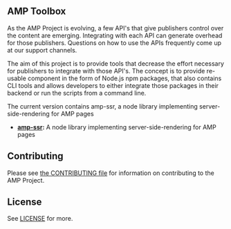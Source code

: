 <!---
Copyright 2015 The AMP HTML Authors. All Rights Reserved.

Licensed under the Apache License, Version 2.0 (the "License");
you may not use this file except in compliance with the License.
You may obtain a copy of the License at

      http://www.apache.org/licenses/LICENSE-2.0

Unless required by applicable law or agreed to in writing, software
distributed under the License is distributed on an "AS-IS" BASIS,
WITHOUT WARRANTIES OR CONDITIONS OF ANY KIND, either express or implied.
See the License for the specific language governing permissions and
limitations under the License.
-->

## AMP Toolbox

As the AMP Project is evolving, a few API's that give publishers control over the content are emerging. Integrating with each API can generate overhead for those publishers. Questions on how to use the APIs frequently come up at our support channels.

The aim of this project is to provide tools that decrease the effort necessary for publishers to integrate with those API's. The concept is to provide re-usable component in the form of Node.js npm packages, that also contains CLI tools and allows developers to either integrate those packages in their backend or run the scripts from a command line.

The current version contains amp-ssr, a node library implementing server-side-rendering for AMP pages

- **[amp-ssr](./ssr):** A node library implementing server-side-rendering for AMP pages

## Contributing

Please see [the CONTRIBUTING file](CONTRIBUTING.md) for information on contributing to the AMP Project.

## License

See [LICENSE](./LICENSE) for more.